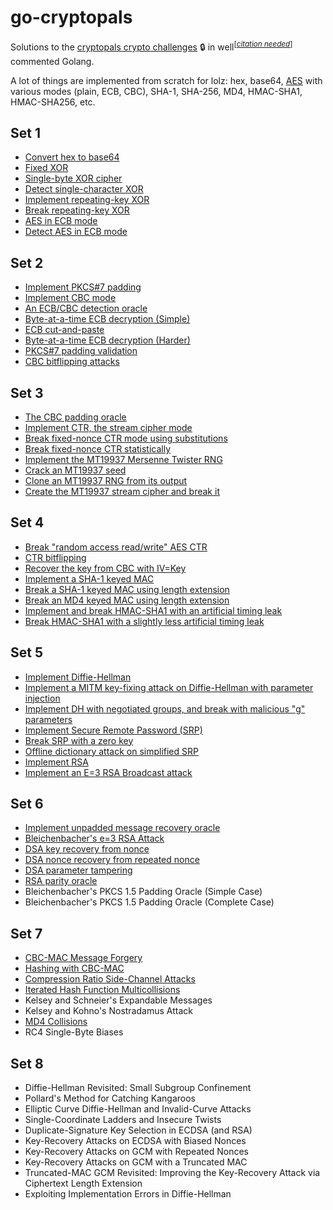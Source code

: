 # go-cryptopals
Solutions to the [cryptopals crypto challenges](https://cryptopals.com/) 🔒 in well<sup>[<i>[citation needed]()</i>]</sup> commented Golang.

A lot of things are implemented from scratch for lolz: hex, base64, [AES](http://www.moserware.com/assets/stick-figure-guide-to-advanced/aes_act_3_scene_02_agreement_576.png) with various modes (plain, ECB, CBC), SHA-1, SHA-256, MD4, HMAC-SHA1, HMAC-SHA256, etc.

## Set 1
- [Convert hex to base64](set1/challenge1.go)
- [Fixed XOR](set1/challenge2.go)
- [Single-byte XOR cipher](set1/challenge3.go)
- [Detect single-character XOR](set1/challenge4.go)
- [Implement repeating-key XOR](set1/challenge5.go)
- [Break repeating-key XOR](set1/challenge6.go)
- [AES in ECB mode](set1/challenge7.go)
- [Detect AES in ECB mode](set1/challenge8.go)

## Set 2
- [Implement PKCS#7 padding](set2/challenge9.go)
- [Implement CBC mode](set2/challenge10.go)
- [An ECB/CBC detection oracle](set2/challenge11.go)
- [Byte-at-a-time ECB decryption (Simple)](set2/challenge12.go)
- [ECB cut-and-paste](set2/challenge13.go)
- [Byte-at-a-time ECB decryption (Harder)](set2/challenge14.go)
- [PKCS#7 padding validation](set2/challenge15.go)
- [CBC bitflipping attacks](set2/challenge16.go)

## Set 3
- [The CBC padding oracle](set3/challenge17.go)
- [Implement CTR, the stream cipher mode](set3/challenge18.go)
- [Break fixed-nonce CTR mode using substitutions](set3/challenge19.go)
- [Break fixed-nonce CTR statistically](set3/challenge20.go)
- [Implement the MT19937 Mersenne Twister RNG](set3/challenge21.go)
- [Crack an MT19937 seed](set3/challenge22.go)
- [Clone an MT19937 RNG from its output](set3/challenge23.go)
- [Create the MT19937 stream cipher and break it](set3/challenge24.go)

## Set 4
- [Break "random access read/write" AES CTR](set4/challenge25.go)
- [CTR bitflipping](set4/challenge26.go)
- [Recover the key from CBC with IV=Key](set4/challenge27.go)
- [Implement a SHA-1 keyed MAC](set4/challenge28.go)
- [Break a SHA-1 keyed MAC using length extension](set4/challenge29.go)
- [Break an MD4 keyed MAC using length extension](set4/challenge30.go)
- [Implement and break HMAC-SHA1 with an artificial timing leak](set4/challenge31.go)
- [Break HMAC-SHA1 with a slightly less artificial timing leak](set4/challenge32.go)

## Set 5
- [Implement Diffie-Hellman](set5/challenge33.go)
- [Implement a MITM key-fixing attack on Diffie-Hellman with parameter injection](set5/challenge34.go)
- [Implement DH with negotiated groups, and break with malicious "g" parameters](set5/challenge35.go)
- [Implement Secure Remote Password (SRP)](set5/challenge36.go)
- [Break SRP with a zero key](set5/challenge37.go)
- [Offline dictionary attack on simplified SRP](set5/challenge38.go)
- [Implement RSA](set5/challenge39.go)
- [Implement an E=3 RSA Broadcast attack](set5/challenge40.go)

## Set 6
- [Implement unpadded message recovery oracle](set6/challenge41.go)
- [Bleichenbacher's e=3 RSA Attack](set6/challenge42.go)
- [DSA key recovery from nonce](set6/challenge43.go)
- [DSA nonce recovery from repeated nonce](set6/challenge44.go)
- [DSA parameter tampering](set6/challenge45.go)
- [RSA parity oracle](set6/challenge46.go)
- Bleichenbacher's PKCS 1.5 Padding Oracle (Simple Case)
- Bleichenbacher's PKCS 1.5 Padding Oracle (Complete Case)

## Set 7
- [CBC-MAC Message Forgery](set7/challenge49.go)
- [Hashing with CBC-MAC](set7/challenge50.go)
- [Compression Ratio Side-Channel Attacks](set7/challenge51.go)
- [Iterated Hash Function Multicollisions](set7/challenge52.go)
- Kelsey and Schneier's Expandable Messages
- Kelsey and Kohno's Nostradamus Attack
- [MD4 Collisions](set7/challenge55.go)
- RC4 Single-Byte Biases

## Set 8
- Diffie-Hellman Revisited: Small Subgroup Confinement
- Pollard's Method for Catching Kangaroos
- Elliptic Curve Diffie-Hellman and Invalid-Curve Attacks
- Single-Coordinate Ladders and Insecure Twists
- Duplicate-Signature Key Selection in ECDSA (and RSA)
- Key-Recovery Attacks on ECDSA with Biased Nonces
- Key-Recovery Attacks on GCM with Repeated Nonces
- Key-Recovery Attacks on GCM with a Truncated MAC
- Truncated-MAC GCM Revisited: Improving the Key-Recovery Attack via Ciphertext Length Extension
- Exploiting Implementation Errors in Diffie-Hellman
